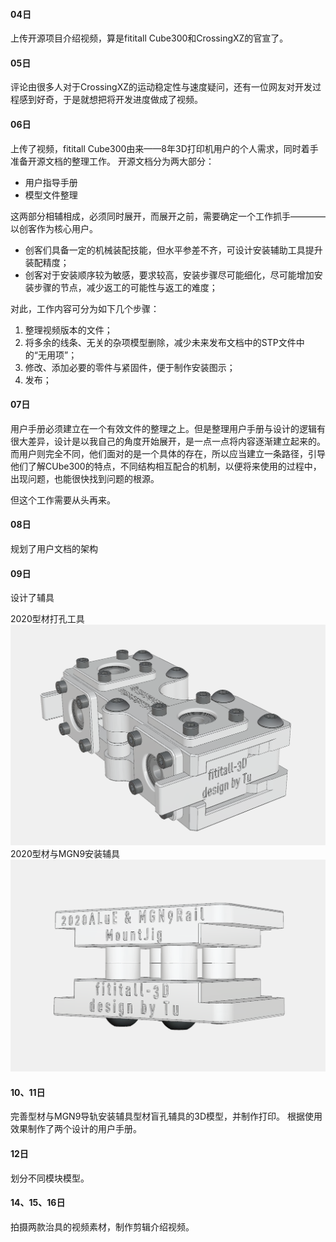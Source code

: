 #### 04日
上传开源项目介绍视频，算是fititall Cube300和CrossingXZ的官宣了。

#### 05日
评论由很多人对于CrossingXZ的运动稳定性与速度疑问，还有一位网友对开发过程感到好奇，于是就想把将开发进度做成了视频。

#### 06日
上传了视频，fititall Cube300由来——8年3D打印机用户的个人需求，同时着手准备开源文档的整理工作。
开源文档分为两大部分：
- 用户指导手册
- 模型文件整理

这两部分相辅相成，必须同时展开，而展开之前，需要确定一个工作抓手————以创客作为核心用户。

- 创客们具备一定的机械装配技能，但水平参差不齐，可设计安装辅助工具提升装配精度；
- 创客对于安装顺序较为敏感，要求较高，安装步骤尽可能细化，尽可能增加安装步骤的节点，减少返工的可能性与返工的难度；

对此，工作内容可分为如下几个步骤：
1. 整理视频版本的文件；
2. 将多余的线条、无关的杂项模型删除，减少未来发布文档中的STP文件中的“无用项”；
3. 修改、添加必要的零件与紧固件，便于制作安装图示；
4. 发布；

#### 07日

用户手册必须建立在一个有效文件的整理之上。但是整理用户手册与设计的逻辑有很大差异，设计是以我自己的角度开始展开，是一点一点将内容逐渐建立起来的。而用户则完全不同，他们面对的是一个具体的存在，所以应当建立一条路径，引导他们了解CUbe300的特点，不同结构相互配合的机制，以便将来使用的过程中，出现问题，也能很快找到问题的根源。

但这个工作需要从头再来。

#### 08日

规划了用户文档的架构

#### 09日
设计了辅具

2020型材打孔工具
![输入图片说明](/Cube300/images/BlindHoleDrillJig.png)
2020型材与MGN9安装辅具
![输入图片说明](/Cube300/images/MountJig.png)

#### 10、11日
完善型材与MGN9导轨安装辅具型材盲孔辅具的3D模型，并制作打印。
根据使用效果制作了两个设计的用户手册。

#### 12日
划分不同模块模型。

#### 14、15、16日
拍摄两款治具的视频素材，制作剪辑介绍视频。
